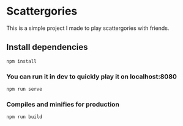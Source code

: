 # Scattergories

This is a simple project I made to play scattergories with friends.

## Install dependencies
```
npm install
```

### You can run it in dev to quickly play it on localhost:8080 
```
npm run serve
```

### Compiles and minifies for production
```
npm run build
```
